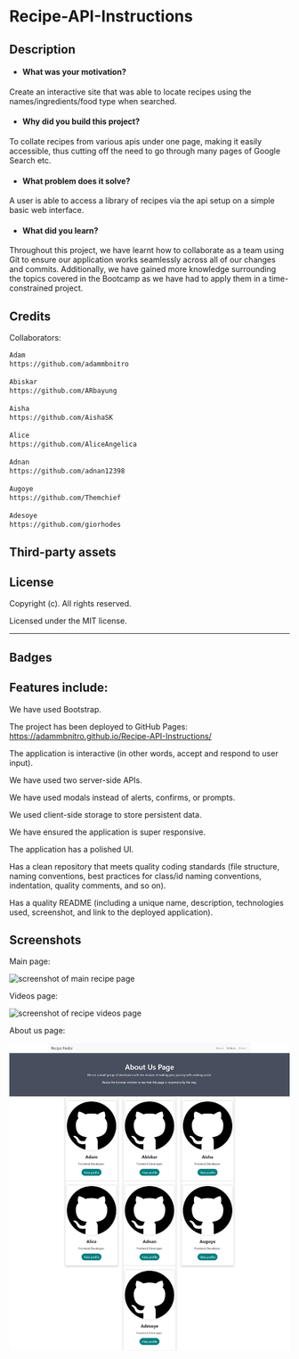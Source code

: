 # Recipe-API-Instructions

## Description

 
- #### What was your motivation?
Create an interactive site that was able to locate recipes using the names/ingredients/food type when searched. 
- #### Why did you build this project? 
To collate recipes from various apis under one page, making it easily accessible, thus cutting off the need to go through many pages of Google Search etc.
- #### What problem does it solve?
A user is able to access a library of recipes via the api setup on a simple basic web interface.
- #### What did you learn? 
Throughout this project, we have learnt how to collaborate as a team using Git to ensure our application works seamlessly across all of our changes and commits. Additionally, we have gained more knowledge surrounding the topics covered in the Bootcamp as we have had to apply them in a time-constrained project.


## Credits

Collaborators:
    
    Adam
    https://github.com/adammbnitro
    
    Abiskar 
    https://github.com/ARbayung
    
    Aisha
    https://github.com/AishaSK
    
    Alice
    https://github.com/AliceAngelica
    
    Adnan
    https://github.com/adnan12398
    
    Augoye
    https://github.com/Themchief

    Adesoye
    https://github.com/giorhodes

## Third-party assets 

## License

Copyright (c). All rights reserved.

Licensed under the MIT license.

---

## Badges

## Features include:

We have used Bootstrap.

The project has been deployed to GitHub Pages: https://adammbnitro.github.io/Recipe-API-Instructions/

The application is interactive (in other words, accept and respond to user input).

We have used two server-side APIs.

We have used modals instead of alerts, confirms, or prompts.

We used client-side storage to store persistent data.

We have ensured the application is super responsive.

The application has a polished UI.

Has a clean repository that meets quality coding standards (file structure, naming conventions, best practices for class/id naming conventions, indentation, quality comments, and so on).

Has a quality README (including a unique name, description, technologies used, screenshot, and link to the deployed application).

## Screenshots

Main page:

![screenshot of main recipe page](./images/main-page-screenshot.png)

Videos page:

![screenshot of recipe videos page](./images/videos-page-screenshot.png)

About us page:

![screenshot of about us page](./images/about-us-page-screenshot.png)